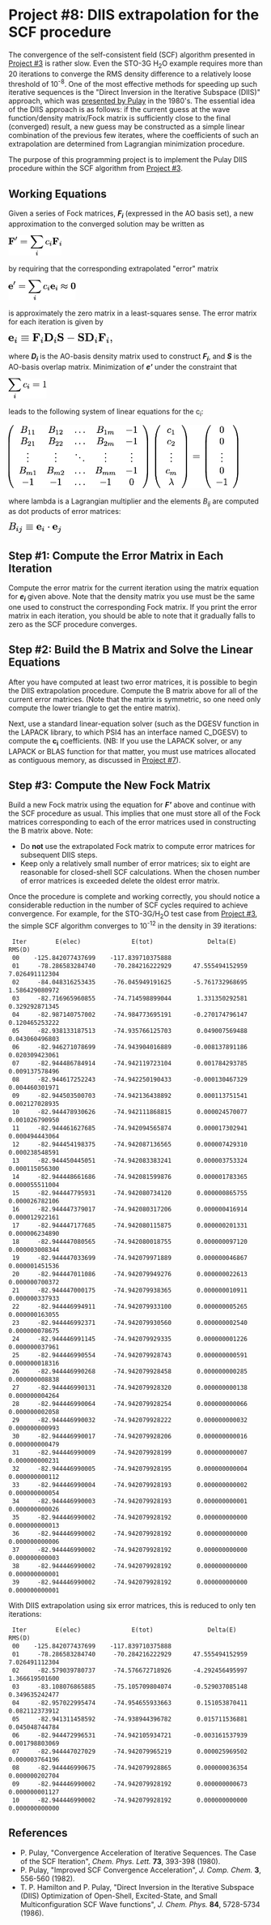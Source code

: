 # Project #8: DIIS extrapolation for the SCF procedure

The convergence of the self-consistent field (SCF) algorithm presented in [Project #3](../Project%2303) is rather slow.
Even the STO-3G H<sub>2</sub>O example requires more than 20 iterations to converge the RMS density difference to a relatively loose threshold of 10<sup>-8</sup>.
One of the most effective methods for speeding up such iterative sequences is the 
"Direct Inversion in the Iterative Subspace (DIIS)" approach, which was 
[presented by Pulay](http://sirius.chem.vt.edu/wiki/lib/exe/fetch.php?media=crawdad:programming:sdoc8328.pdf)
in the 1980's.  The essential idea of the DIIS approach is as follows: 
if the current guess at the wave function/density matrix/Fock matrix is sufficiently close to the final (converged) result, 
a new guess may be constructed as a simple linear combination of the previous few iterates, 
where the coefficients of such an extrapolation are determined from Lagrangian minimization procedure.

The purpose of this programming project is to implement the Pulay DIIS procedure within the SCF algorithm from 
[Project #3](../Project%2303).

## Working Equations

Given a series of Fock matrices, <b><i>F<sub>i</sub></i></b> (expressed in the AO basis set), a new approximation to the converged solution may be written as

<img src="./figures/new-approx-fock.png" height="40">

by requiring that the corresponding extrapolated "error" matrix

<img src="./figures/error-matrix.png" height="40">

is approximately the zero matrix in a least-squares sense.  The error matrix for each iteration is given by

<img src="./figures/iter-error-matrix.png" height="20">

where <b><i>D<sub>i</sub></i></b> is the AO-basis density matrix used to construct 
<b><i>F<sub>i</sub></i></b>, and  <b><i>S</i></b> is the AO-basis overlap matrix.  Minimization of <b><i>e'</i></b> under the constraint that 

<img src="./figures/constraint.png" height="40">

leads to the following system of linear equations for the c<sub>i</sub>:

<img src="./figures/sys-lin-eqn-ci.png" height="125">

where lambda is a Lagrangian multiplier and the elements <i>B<sub>ij</sub></i> are computed as dot products of error matrices:

<img src="./figures/Bij.png" height="20">

## Step #1: Compute the Error Matrix in Each Iteration

Compute the error matrix for the current iteration using the matrix equation  for <b><i>e<sub>i</sub></i></b> given above.
Note that the density matrix you use must be the same one used to construct the corresponding Fock matrix.
If you print the error matrix in each iteration, you should be able to note that it gradually falls to zero as the SCF procedure converges.

## Step #2: Build the B Matrix and Solve the Linear Equations

After you have computed at least two error matrices, it is possible to begin the DIIS extrapolation procedure.
Compute the B matrix above for all of the current error matrices. 
(Note that the matrix is symmetric, so one need only compute the lower triangle to get the entire matrix).

Next, use a standard linear-equation solver (such as the DGESV function in the LAPACK library, 
to which PSI4 has an interface named C_DGESV) to compute the <b>c<sub>i</sub></b> coefficients. 
(NB: If you use the LAPACK solver, or any LAPACK or BLAS function for that matter, you must use matrices allocated as contiguous memory, 
as discussed in [Project #7](../Project%2307)).

## Step #3: Compute the New Fock Matrix

Build a new Fock matrix using the equation for <b><i>F'</i></b> above and continue with the SCF procedure as usual.
This implies that one must store all of the Fock matrices corresponding to each of the error matrices used in constructing the B matrix above.
Note:

  * Do **not** use the extrapolated Fock matrix to compute error matrices for subsequent DIIS steps.
  * Keep only a relatively small number of error matrices; six to eight are reasonable for closed-shell SCF calculations. When the chosen number of error
  matrices is exceeded delete the oldest error matrix.

Once the procedure is complete and working correctly, you should notice a considerable reduction in the number of SCF cycles required to achieve convergence.
For example, for the STO-3G/H<sub>2</sub>O test case from [Project #3](../Project%2303), 
the simple SCF algorithm converges to 10<sup>-12</sup> in the density in 39 iterations:
```
 Iter        E(elec)              E(tot)               Delta(E)             RMS(D)
 00    -125.842077437699    -117.839710375888
 01     -78.286583284740     -70.284216222929      47.555494152959       7.026491112304
 02     -84.048316253435     -76.045949191625      -5.761732968695       1.586429080972
 03     -82.716965960855     -74.714598899044       1.331350292581       0.329292871345
 04     -82.987140757002     -74.984773695191      -0.270174796147       0.120465253222
 05     -82.938133187513     -74.935766125703       0.049007569488       0.043060496803
 06     -82.946271078699     -74.943904016889      -0.008137891186       0.020309423061
 07     -82.944486784914     -74.942119723104       0.001784293785       0.009137578496
 08     -82.944617252243     -74.942250190433      -0.000130467329       0.004460301971
 09     -82.944503500703     -74.942136438892       0.000113751541       0.002127028935
 10     -82.944478930626     -74.942111868815       0.000024570077       0.001026790950
 11     -82.944461627685     -74.942094565874       0.000017302941       0.000494443064
 12     -82.944454198375     -74.942087136565       0.000007429310       0.000238548591
 13     -82.944450445051     -74.942083383241       0.000003753324       0.000115056300
 14     -82.944448661686     -74.942081599876       0.000001783365       0.000055511004
 15     -82.944447795931     -74.942080734120       0.000000865755       0.000026782106
 16     -82.944447379017     -74.942080317206       0.000000416914       0.000012922161
 17     -82.944447177685     -74.942080115875       0.000000201331       0.000006234890
 18     -82.944447080565     -74.942080018755       0.000000097120       0.000003008344
 19     -82.944447033699     -74.942079971889       0.000000046867       0.000001451536
 20     -82.944447011086     -74.942079949276       0.000000022613       0.000000700372
 21     -82.944447000175     -74.942079938365       0.000000010911       0.000000337933
 22     -82.944446994911     -74.942079933100       0.000000005265       0.000000163055
 23     -82.944446992371     -74.942079930560       0.000000002540       0.000000078675
 24     -82.944446991145     -74.942079929335       0.000000001226       0.000000037961
 25     -82.944446990554     -74.942079928743       0.000000000591       0.000000018316
 26     -82.944446990268     -74.942079928458       0.000000000285       0.000000008838
 27     -82.944446990131     -74.942079928320       0.000000000138       0.000000004264
 28     -82.944446990064     -74.942079928254       0.000000000066       0.000000002058
 29     -82.944446990032     -74.942079928222       0.000000000032       0.000000000993
 30     -82.944446990017     -74.942079928206       0.000000000016       0.000000000479
 31     -82.944446990009     -74.942079928199       0.000000000007       0.000000000231
 32     -82.944446990005     -74.942079928195       0.000000000004       0.000000000112
 33     -82.944446990004     -74.942079928193       0.000000000002       0.000000000054
 34     -82.944446990003     -74.942079928193       0.000000000001       0.000000000026
 35     -82.944446990002     -74.942079928192       0.000000000000       0.000000000013
 36     -82.944446990002     -74.942079928192       0.000000000000       0.000000000006
 37     -82.944446990002     -74.942079928192       0.000000000000       0.000000000003
 38     -82.944446990002     -74.942079928192       0.000000000000       0.000000000001
 39     -82.944446990002     -74.942079928192       0.000000000000       0.000000000001
```

With DIIS extrapolation using six error matrices, this is reduced to only ten iterations:

```
 Iter        E(elec)              E(tot)               Delta(E)             RMS(D)
 00    -125.842077437699    -117.839710375888
 01     -78.286583284740     -70.284216222929      47.555494152959       7.026491112304
 02     -82.579039780737     -74.576672718926      -4.292456495997       1.366619501600
 03     -83.108076865885     -75.105709804074      -0.529037085148       0.349635242477
 04     -82.957022995474     -74.954655933663       0.151053870411       0.082112373912
 05     -82.941311458592     -74.938944396782       0.015711536881       0.045048744784
 06     -82.944472996531     -74.942105934721      -0.003161537939       0.001798803069
 07     -82.944447027029     -74.942079965219       0.000025969502       0.000003764196
 08     -82.944446990675     -74.942079928865       0.000000036354       0.000000202704
 09     -82.944446990002     -74.942079928192       0.000000000673       0.000000001127
 10     -82.944446990002     -74.942079928192       0.000000000000       0.000000000000
```

## References

  * P. Pulay, "Convergence Acceleration of Iterative Sequences.  The Case of the SCF Iteration", *Chem. Phys. Lett.* **73**, 393-398 (1980).
  * P. Pulay, "Improved SCF Convergence Acceleration", *J. Comp. Chem.* **3**, 556-560 (1982).
  * T. P. Hamilton and P. Pulay, "Direct Inversion in the Iterative Subspace (DIIS) Optimization of Open-Shell, Excited-State, 
  and Small Multiconfiguration SCF Wave functions", *J. Chem. Phys.* **84**, 5728-5734 (1986).
